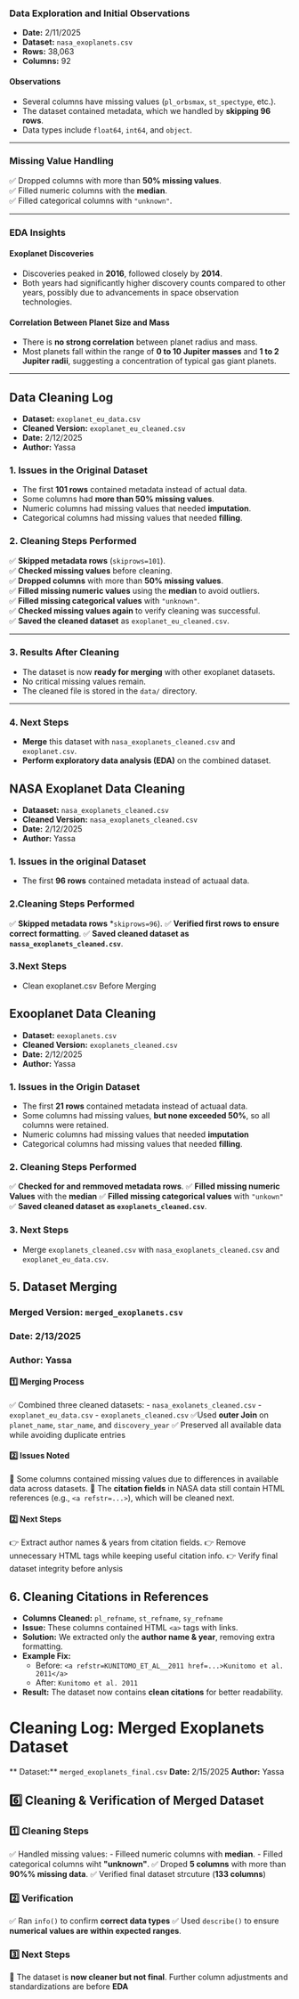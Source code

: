 ### **Data Exploration and Initial Observations**
- **Date:** 2/11/2025  
- **Dataset:** `nasa_exoplanets.csv`  
- **Rows:** 38,063  
- **Columns:** 92  

#### **Observations**
- Several columns have missing values (`pl_orbsmax`, `st_spectype`, etc.).
- The dataset contained metadata, which we handled by **skipping 96 rows**.
- Data types include `float64`, `int64`, and `object`.

---

### **Missing Value Handling**
✅ Dropped columns with more than **50% missing values**.  
✅ Filled numeric columns with the **median**.  
✅ Filled categorical columns with `"unknown"`.

---

### **EDA Insights**
#### **Exoplanet Discoveries**
- Discoveries peaked in **2016**, followed closely by **2014**.
- Both years had significantly higher discovery counts compared to other years, possibly due to advancements in space observation technologies.

#### **Correlation Between Planet Size and Mass**
- There is **no strong correlation** between planet radius and mass.
- Most planets fall within the range of **0 to 10 Jupiter masses** and **1 to 2 Jupiter radii**, suggesting a concentration of typical gas giant planets.

---

## **Data Cleaning Log**
- **Dataset:** `exoplanet_eu_data.csv`  
- **Cleaned Version:** `exoplanet_eu_cleaned.csv`  
- **Date:** 2/12/2025  
- **Author:** Yassa  

### **1. Issues in the Original Dataset**
- The first **101 rows** contained metadata instead of actual data.
- Some columns had **more than 50% missing values**.
- Numeric columns had missing values that needed **imputation**.
- Categorical columns had missing values that needed **filling**.

### **2. Cleaning Steps Performed**
✅ **Skipped metadata rows** (`skiprows=101`).  
✅ **Checked missing values** before cleaning.  
✅ **Dropped columns** with more than **50% missing values**.  
✅ **Filled missing numeric values** using the **median** to avoid outliers.  
✅ **Filled missing categorical values** with `"unknown"`.  
✅ **Checked missing values again** to verify cleaning was successful.  
✅ **Saved the cleaned dataset** as `exoplanet_eu_cleaned.csv`.  

---

### **3. Results After Cleaning**
- The dataset is now **ready for merging** with other exoplanet datasets.  
- No critical missing values remain.  
- The cleaned file is stored in the `data/` directory.  

---

### **4. Next Steps**
- **Merge** this dataset with `nasa_exoplanets_cleaned.csv` and `exoplanet.csv`.  
- **Perform exploratory data analysis (EDA)** on the combined dataset.  


## **NASA Exoplanet Data Cleaning**
- **Dataaset:** `nasa_exoplanets_cleaned.csv`
- **Cleaned Version:** `nasa_exoplanets_cleaned.csv`
- **Date:** 2/12/2025
- **Author:** Yassa

### **1. Issues in the original Dataset**
- The first **96 rows** contained metadata instead of actuaal data.


### **2.Cleaning Steps Performed**
✅ **Skipped metadata rows** *`skiprows=96`).
✅ **Verified first rows to ensure correct formatting**.
✅ **Saved cleaned dataset as `nassa_exoplanets_cleaned.csv`**.


### **3.Next Steps**
- Clean exoplanet.csv Before Merging


## **Exooplanet Data Cleaning**
- **Dataset:** `eexoplanets.csv`
- **Cleaned Version:** `exoplanets_cleaned.csv`
- **Date:** 2/12/2025
- **Author:** Yassa


### **1. Issues in the Origin Dataset**
 - The first **21 rows** contained metadata instead of actuaal data.
 - Some columns had missing values, **but none exceeded 50%**, so all columns were retained.
 - Numeric columns had missing values that needed **imputation**
 - Categorical columns had missing values that needed **filling**.


### **2. Cleaning Steps Performed**
✅ **Checked for and remmoved metadata rows**.
✅ **Filled missing numeric Values** with the **median**
✅ **Filled missing categorical values** with `"unkown"`
✅ **Saved cleaned dataset as `exoplanets_cleaned.csv`**.


### **3. Next Steps**
- Merge `exoplanets_cleaned.csv` with `nasa_exoplanets_cleaned.csv` and `exoplanet_eu_data.csv`.

## **5. Dataset Merging**
### **Merged Version:** `merged_exoplanets.csv`
### **Date:** 2/13/2025
### **Author:** Yassa

#### **1️⃣ Merging Process**
✅ Combined three cleaned datasets:
    - `nasa_exolanets_cleaned.csv`
      - `exoplanet_eu_data.csv`
      - `exoplanets_cleaned.csv`
✅Used **outer Join** on `planet_name`, `star_name`, and `discovery_year`
✅ Preserved all available data while avoiding duplicate entries

#### **2️⃣ Issues Noted**
📌 Some columns contained missing values due to differences in available data across datasets.
📌 The **citation fields** in NASA data still contain HTML references (e.g., `<a refstr=...>`), which will be cleaned next.


#### **2️⃣ Next Steps**
👉 Extract author names & years from citation fields.
👉 Remove unnecessary HTML tags while keeping useful citation info.
👉 Verify final dataset integrity before anlysis

## **6. Cleaning Citations in References**
- **Columns Cleaned:** `pl_refname`, `st_refname`, `sy_refname`
- **Issue:** These columns contained HTML `<a>` tags with links.
- **Solution:** We extracted only the **author name & year**, removing extra formatting.
- **Example Fix:**
  - Before: `<a refstr=KUNITOMO_ET_AL__2011 href=...>Kunitomo et al. 2011</a>`
  - After: `Kunitomo et al. 2011`
- **Result:** The dataset now contains **clean citations** for better readability.


# Cleaning Log: Merged Exoplanets Dataset
** Dataset:** `merged_exoplanets_final.csv`
**Date:** 2/15/2025
**Author:** Yassa

## 6️⃣ Cleaning & Verification of Merged Dataset

### 1️⃣ Cleaning Steps
✅ Handled missing values:
    - Filleed numeric columns with **median**.
    - Filled categorical columns wiht **"unknown"**.
  ✅ Droped **5 columns** with more than **90%% missing data**.
  ✅ Verified final dataset strcuture (**133 columns**)

  ### 2️⃣ Verification
  ✅ Ran `info()` to confirm **correct data types**
  ✅ Used `describe()` to ensure **numerical values are within expected ranges**.

  ### 3️⃣ Next Steps
  🚀 The dataset is **now cleaner but not final**. Further column adjustments and standardizations are before **EDA**

